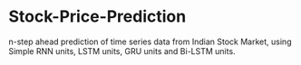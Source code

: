 # Stock-Price-Prediction

n-step ahead prediction of time series data from Indian Stock Market, using Simple RNN units, LSTM units, GRU units and Bi-LSTM units.
